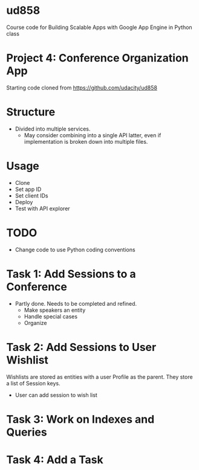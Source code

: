 ud858
=====

Course code for Building Scalable Apps with Google App Engine in Python class


Project 4: Conference Organization App
======================================

Starting code cloned from https://github.com/udacity/ud858


Structure
=========

- Divided into multiple services.
  - May consider combining into a single API latter, even if implementation is broken down into multiple files.


Usage
=====

- Clone
- Set app ID
- Set client IDs
- Deploy
- Test with API explorer

TODO
====

- Change code to use Python coding conventions


Task 1: Add Sessions to a Conference
====================================

- Partly done. Needs to be completed and refined.
  - Make speakers an entity
  - Handle special cases
  - Organize


Task 2: Add Sessions to User Wishlist
=====================================

Wishlists are stored as entities with a user Profile as the parent.
They store a list of Session keys.

- User can add session to wish list


Task 3: Work on Indexes and Queries
=====================================


Task 4: Add a Task
==================
